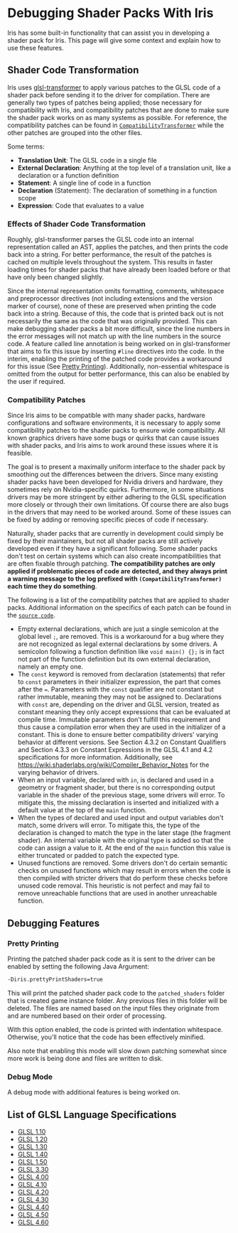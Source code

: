 # Debugging Shader Packs With Iris

Iris has some built-in functionality that can assist you in developing a shader pack for Iris. This page will give some context and explain how to use these features.

## Shader Code Transformation

Iris uses [glsl-transformer](https://github.com/IrisShaders/glsl-transformer) to apply various patches to the GLSL code of a shader pack before sending it to the driver for compilation. There are generally two types of patches being applied; those necessary for compatibility with Iris, and compatibility patches that are done to make sure the shader pack works on as many systems as possible. For reference, the compatibility patches can be found in [`CompatibilityTransformer`](/src/main/java/net/coderbot/iris/pipeline/transform/CompatibilityTransformer.java) while the other patches are grouped into the other files.

Some terms:

- **Translation Unit**: The GLSL code in a single file
- **External Declaration**: Anything at the top level of a translation unit, like a declaration or a function definition
- **Statement**: A single line of code in a function
- **Declaration** (Statement): The declaration of something in a function scope
- **Expression**: Code that evaluates to a value

### Effects of Shader Code Transformation

Roughly, glsl-transformer parses the GLSL code into an internal representation called an AST, applies the patches, and then prints the code back into a string. For better performance, the result of the patches is cached on multiple levels throughout the system. This results in faster loading times for shader packs that have already been loaded before or that have only been changed slightly.

Since the internal representation omits formatting, comments, whitespace and preprocessor directives (not including extensions and the version marker of course), none of these are preserved when printing the code back into a string. Because of this, the code that is printed back out is not necessarily the same as the code that was originally provided. This can make debugging shader packs a bit more difficult, since the line numbers in the error messages will not match up with the line numbers in the source code. A feature called line annotation is being worked on in glsl-transformer that aims to fix this issue by inserting `#line` directives into the code. In the interim, enabling the printing of the patched code provides a workaround for this issue (See [Pretty Printing](#pretty-printing)). Additionally, non-essential whitespace is omitted from the output for better performance, this can also be enabled by the user if required.

### Compatibility Patches

Since Iris aims to be compatible with many shader packs, hardware configurations and software environments, it is necessary to apply some compatibility patches to the shader packs to ensure wide compatibility. All known graphics drivers have some bugs or quirks that can cause issues with shader packs, and Iris aims to work around these issues where it is feasible.

The goal is to present a maximally uniform interface to the shader pack by smoothing out the differences between the drivers. Since many existing shader packs have been developed for Nvidia drivers and hardware, they sometimes rely on Nvidia-specific quirks. Furthermore, in some situations drivers may be more stringent by either adhering to the GLSL specification more closely or through their own limitations. Of course there are also bugs in the drivers that may need to be worked around. Some of these issues can be fixed by adding or removing specific pieces of code if necessary.

Naturally, shader packs that are currently in development could simply be fixed by their maintainers, but not all shader packs are still actively developed even if they have a significant following. Some shader packs don't test on certain systems which can also create incompatibilities that are often fixable through patching. **The compatibility patches are only applied if problematic pieces of code are detected, and they always print a warning message to the log prefixed with `(CompatibilityTransformer)` each time they do something**.

The following is a list of the compatibility patches that are applied to shader packs. Additional information on the specifics of each patch can be found in the [`source code`](/src/main/java/net/coderbot/iris/pipeline/transform/CompatibilityTransformer.java).

- Empty external declarations, which are just a single semicolon at the global level `;`, are removed. This is a workaround for a bug where they are not recognized as legal external declarations by some drivers. A semicolon following a function definition like `void main() {};` is in fact not part of the function definition but its own external declaration, namely an empty one.
- The `const` keyword is removed from declaration (statements) that refer to `const` parameters in their initializer expression, the part that comes after the `=`. Parameters with the `const` qualifier are not constant but rather immutable, meaning they may not be assigned to. Declarations with `const` are, depending on the driver and GLSL version, treated as constant meaning they only accept expressions that can be evaluated at compile time. Immutable parameters don't fulfill this requirement and thus cause a compilation error when they are used in the initializer of a constant. This is done to ensure better compatibility drivers' varying behavior at different versions. See Section 4.3.2 on Constant Qualifiers and Section 4.3.3 on Constant Expressions in the GLSL 4.1 and 4.2 specifications for more information. Additionally, see https://wiki.shaderlabs.org/wiki/Compiler_Behavior_Notes for the varying behavior of drivers.
- When an input variable, declared with `in`, is declared and used in a geometry or fragment shader, but there is no corresponding output variable in the shader of the previous stage, some drivers will error. To mitigate this, the missing declaration is inserted and initialized with a default value at the top of the `main` function.
- When the types of declared and used input and output variables don't match, some drivers will error. To mitigate this, the type of the declaration is changed to match the type in the later stage (the fragment shader). An internal variable with the original type is added so that the code can assign a value to it. At the end of the `main` function this value is either truncated or padded to patch the expected type.
- Unused functions are removed. Some drivers don't do certain semantic checks on unused functions which may result in errors when the code is then compiled with stricter drivers that do perform these checks before unused code removal. This heuristic is not perfect and may fail to remove unreachable functions that are used in another unreachable function.

## Debugging Features

### Pretty Printing

Printing the patched shader pack code as it is sent to the driver can be enabled by setting the following Java Argument:

```sh
-Diris.prettyPrintShaders=true
```

This will print the patched shader pack code to the `patched_shaders` folder that is created game instance folder. Any previous files in this folder will be deleted. The files are named based on the input files they originate from and are numbered based on their order of processing.

With this option enabled, the code is printed with indentation whitespace. Otherwise, you'll notice that the code has been effectively minified.

Also note that enabling this mode will slow down patching somewhat since more work is being done and files are written to disk.

### Debug Mode

A debug mode with additional features is being worked on.

## List of GLSL Language Specifications

- [GLSL 1.10](https://www.khronos.org/registry/OpenGL/specs/gl/GLSLangSpec.1.10.pdf)
- [GLSL 1.20](https://www.khronos.org/registry/OpenGL/specs/gl/GLSLangSpec.1.20.pdf)
- [GLSL 1.30](https://www.khronos.org/registry/OpenGL/specs/gl/GLSLangSpec.1.30.pdf)
- [GLSL 1.40](https://www.khronos.org/registry/OpenGL/specs/gl/GLSLangSpec.1.40.pdf)
- [GLSL 1.50](https://www.khronos.org/registry/OpenGL/specs/gl/GLSLangSpec.1.50.pdf)
- [GLSL 3.30](https://www.khronos.org/registry/OpenGL/specs/gl/GLSLangSpec.3.30.pdf)
- [GLSL 4.00](https://www.khronos.org/registry/OpenGL/specs/gl/GLSLangSpec.4.00.pdf)
- [GLSL 4.10](https://www.khronos.org/registry/OpenGL/specs/gl/GLSLangSpec.4.10.pdf)
- [GLSL 4.20](https://www.khronos.org/registry/OpenGL/specs/gl/GLSLangSpec.4.20.pdf)
- [GLSL 4.30](https://www.khronos.org/registry/OpenGL/specs/gl/GLSLangSpec.4.30.pdf)
- [GLSL 4.40](https://www.khronos.org/registry/OpenGL/specs/gl/GLSLangSpec.4.40.pdf)
- [GLSL 4.50](https://www.khronos.org/registry/OpenGL/specs/gl/GLSLangSpec.4.50.pdf)
- [GLSL 4.60](https://www.khronos.org/registry/OpenGL/specs/gl/GLSLangSpec.4.60.pdf)
